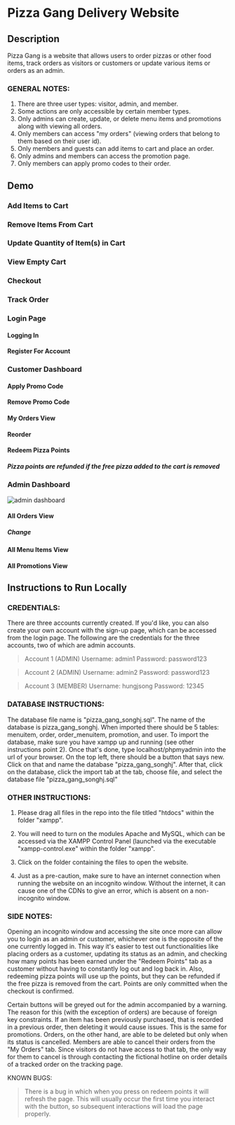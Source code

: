 # Pizza Gang Delivery Website
## Description
Pizza Gang is a website that allows users to order pizzas or other food items, track orders as visitors or customers or update various items or orders as an admin.

### GENERAL NOTES:
1. There are three user types: visitor, admin, and member.
2. Some actions are only accessible by certain member types.
3. Only admins can create, update, or delete menu items and promotions along with viewing all orders.
4. Only members can access "my orders" (viewing orders that belong to them based on their user id).
5. Only members and guests can add items to cart and place an order.
6. Only admins and members can access the promotion page.
7. Only members can apply promo codes to their order.

## Demo

### Add Items to Cart

### Remove Items From Cart

### Update Quantity of Item(s) in Cart

### View Empty Cart

### Checkout

### Track Order


### Login Page
#### Logging In
#### Register For Account

### Customer Dashboard

#### Apply Promo Code

#### Remove Promo Code

#### My Orders View

#### Reorder

#### Redeem Pizza Points
##### Pizza points are refunded if the free pizza added to the cart is removed

### Admin Dashboard
![admin dashboard](https://user-images.githubusercontent.com/75509901/212752700-497c1d29-86d3-436e-920d-48d0175c1ef7.PNG)

#### All Orders View

##### Change 

#### All Menu Items View



#### All Promotions View


## Instructions to Run Locally

### CREDENTIALS:
There are three accounts currently created. If you'd like, you can also create your own account with the sign-up page,
which can be accessed from the login page. The following are the credentials for the three accounts, two of which
are admin accounts.

> Account 1 (ADMIN)
> Username: admin1
> Password: password123

> Account 2 (ADMIN)
> Username: admin2
> Password: password123

> Account 3 (MEMBER)
> Username: hungjsong
> Password: 12345

### DATABASE INSTRUCTIONS:
The database file name is "pizza_gang_songhj.sql". The name of the database is pizza_gang_songhj.
When imported there should be 5 tables: menuitem, order, order_menuitem, promotion, and user. To import the database,
make sure you have xampp up and running (see other instructions point 2). Once that's done,
type localhost/phpmyadmin into the url of your browser. On the top left, there should be a button that says new.
Click on that and name the database "pizza_gang_songhj". After that, click on the database, click the import tab at the tab,
choose file, and select the database file "pizza_gang_songhj.sql"

### OTHER INSTRUCTIONS:

1. Please drag all files in the repo into the file titled "htdocs" within the folder "xampp".

2. You will need to turn on the modules Apache and MySQL, which can be accessed via the XAMPP Control Panel
   (launched via the executable "xampp-control.exe" within the folder "xampp".

3. Click on the folder containing the files to open the website.

4. Just as a pre-caution, make sure to have an internet connection when running the website on an incognito window.
   Without the internet, it can cause one of the CDNs to give an error, which is absent on a non-incognito window.

### SIDE NOTES:
Opening an incognito window and accessing the site once more can allow you to login as an admin or customer,
whichever one is the opposite of the one currently logged in. This way it's easier to test out functionalities like
placing orders as a customer, updating its status as an admin, and checking how many points has been earned under the
"Redeem Points" tab as a customer without having to constantly log out and log back in. Also, redeeming pizza points
will use up the points, but they can be refunded if the free pizza is removed from the cart. Points are only committed
when the checkout is confirmed.

Certain buttons will be greyed out for the admin accompanied by a warning. The reason for this (with the exception of orders)
are because of foreign key constraints. If an item has been previously purchased, that is recorded in a previous order,
then deleting it would cause issues. This is the same for promotions. Orders, on the other hand, are able to be deleted but
only when its status is cancelled. Members are able to cancel their orders from the "My Orders" tab. Since visitors do not
have access to that tab, the only way for them to cancel is through contacting the fictional hotline on order details
of a tracked order on the tracking page.

KNOWN BUGS:

> There is a bug in which when you press on redeem points it will refresh the page. This will usually occur the first time you
> interact with the button, so subsequent interactions will load the page properly.
